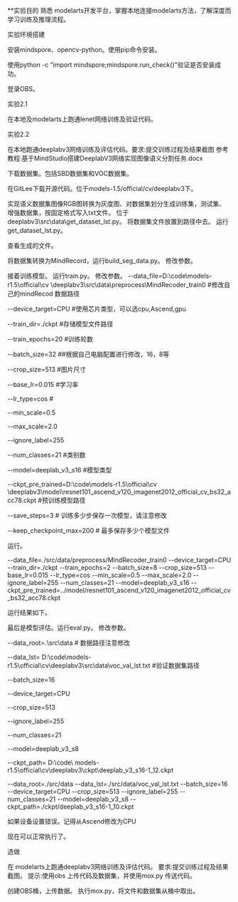 **实验目的
熟悉 modelarts开发平台，掌握本地连接modelarts方法，了解深度而学习训练及推理流程。

实验环境搭建

安装mindspore、opencv-python。使用pip命令安装。

使用python -c "import mindspore;mindspore.run_check()"验证是否安装成功。

登录OBS。


实验2.1

在本地及modelarts上跑通lenet网络训练及验证代码。

实验2.2

在本地跑通deeplabv3网络训练及评估代码。要求:提交训练过程及结果截图
参考教程:基于MindStudio搭建DeeplabV3网络实现图像语义分割任务.docx

下载数据集。包括SBD数据集和VOC数据集。

在GitLee下载开源代码。位于models-1.5/official/cv/deeplabv3下。

实现语义数据集图像RGB图转换为灰度图、对数据集划分生成训练集，测试集、增强数据集，按固定格式写入txt文件。
位于deeplabv3\src\data\get_dataset_lst.py。
将数据集文件放置到路径中去。
运行get_dataset_lst.py。

查看生成的文件。

将数据集转换为MindRecord，运行build_seg_data.py。
修改参数。

接着训练模型。
运行train.py。
修改参数。
--data_file=D:\code\models-r1.5\official\cv \deeplabv3\src\data\preprocess\MindRecoder_train0 #修改自己的mindRecod 数据路径 

--device_target=CPU #使用芯片类型，可以选cpu,Ascend,gpu

--train_dir=./ckpt #存储模型文件路径

--train_epochs=20 #训练轮数

--batch_size=32 ##根据自己电脑配置进行修改，16，8等

--crop_size=513 #图片尺寸

--base_lr=0.015 #学习率

--lr_type=cos #

--min_scale=0.5

--max_scale=2.0

--ignore_label=255

--num_classes=21 #类别数

--model=deeplab_v3_s16 #模型类型

--ckpt_pre_trained=D:\code\models-r1.5\official\cv \deeplabv3\model\resnet101_ascend_v120_imagenet2012_official_cv_bs32_acc78.ckpt #预训练模型路径

--save_steps=3 # 训练多少步保存一次模型，请注意修改

--keep_checkpoint_max=200 # 最多保存多少个模型文件

运行。

--data_file=./src/data/preprocess/MindRecoder_train0 --device_target=CPU --train_dir=./ckpt --train_epochs=2 --batch_size=8 --crop_size=513 --base_lr=0.015 --lr_type=cos --min_scale=0.5 --max_scale=2.0 --ignore_label=255 --num_classes=21 --model=deeplab_v3_s16 --ckpt_pre_trained=../model/resnet101_ascend_v120_imagenet2012_official_cv_bs32_acc78.ckpt

运行结果如下。


最后是模型评估。运行eval.py。
修改参数。

--data_root=.\src\data # 数据路径注意修改

--data_lst= D:\code\models-r1.5\official\cv\deeplabv3\src\data\voc_val_lst.txt #验证数据集路径

--batch_size=16 

--device_target=CPU

--crop_size=513

--ignore_label=255

--num_classes=21

--model=deeplab_v3_s8

--ckpt_path= D:\code\ models-r1.5\official\cv\deeplabv3\ckpt\deeplab_v3_s16-1_12.ckpt

--data_root=./src/data --data_lst=./src/data/voc_val_lst.txt --batch_size=16 --device_target=CPU --crop_size=513 --ignore_label=255 --num_classes=21 --model=deeplab_v3_s8 --ckpt_path=./ckpt/deeplab_v3_s16-1_10.ckpt


如果设备设置错误。记得从Ascend修改为CPU

现在可以正常执行了。

选做

在 modelarts上跑通deeplabv3网络训练及评估代码。
要求:提交训练过程及结果截图。
提示:使用obs 上传代码及数据集，并使用mox.py 传送代码。

创建OBS桶，上传数据。
执行mox.py，将文件和数据集从桶中取出。

